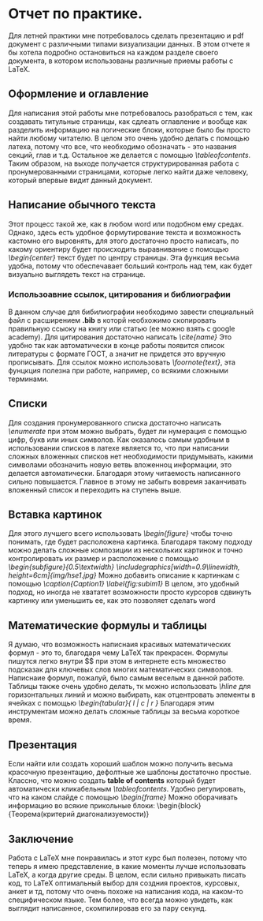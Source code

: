 # Отчет по практике.

Для летней практики мне потребовалось сделать презентацию и pdf документ с различными типами визуализации данных. В этом отчете я бы хотела подробно остановиться на каждом разделе своего документа, в котором использованы различные приемы работы с LaTeX.

## Оформление и оглавление
Для написания этой работы мне потребовалось разобраться с тем, как создавать титульные страницы, как сдлеать оглавление и вообще как разделить информацию на логические блоки, которые было бы просто найти любому читателю. В целом это очень удобно делать с помощью латеха, потому что все, что необходимо обозначать - это названия секций, глав и т.д. Остальное же делается с помощью *\tableofcontents*. Таким образом, на выходе получается структурированная работа с пронумерованными страницами, которые легко найти даже человеку, который впервые видит данный документ.

## Написание обычного текста
Этот процесс такой же, как в любом word или подобном ему средах. Однако, здесь есть удобное формутирование текста и вохможность кастомно его выровнять, для этого достаточно просто написать, по какому ориентиру будет происходить выравнивание с помощью *\begin{center}* текст будет по центру страницы. Эта функция весьма удобна, потому что обеспечавает больший контроль над тем, как будет визуально выглядеть текст на странице. 

### Использоавние ссылок, цитирования и библиографии
В данном случае для бибилиографии необходимо завести специальный файл с расширением **.bib** в которй необхожимо скопировать правильную ссыоку на книгу или статью (ее можно взять с google academy). Для цитирования достаточно написать *\cite{name}* Это удобно так как автоматически в конце работы появится список литературы с формате ГОСТ, а значит не придется это вручную прописывать. Для ссылок можно использовать *\foornote{text}*, эта фунцкция полезна при работе, например, со всякими сложными терминами.

## Списки 
Для создания пронумерованного списка достаточно написать *\enumerate* при этом можно выбрать, будет ли нумерация с помощью цифр, букв или иных символов. Как оказалось самым удобным в использовании списков в латехе является то, что при написании сложных вложенных списков нет необходимости придумывать, какими символами обозначить новую ветвь вложенноц информации, это делается автоматически. Благодаря этому читаемость написанного сильно повышается. Главное в этому не забыть вовремя заканчивать вложенный список и переходить на ступень выше.

## Вставка картинок
Для этого лучшего всего использовать *\begin{figure}* чтобы точно понимать, где будет расположена картинка. Благодаря такому подходу можно делать сложные композиции из нескольких картинок и точно контролировать их размер и расположение с помощью *\begin{subfigure}{0.5\textwidth}
\includegraphics[width=0.9\linewidth, height=6cm]{img/hse1.jpg}*  Можно добавить описание к картинкам с помощью *\caption{Caption1}
\label{fig:subim1}*
В целом, это удобный подход, но иногда не хвататет возможности просто курсоров сдвинуть картинку или уменьшить ее, как это позволяет сделать word

## Математические формулы и таблицы
Я думаю, что возможность написнаия красивых математических формул - это то, благодаря чему LaTeX так прекрасен. Формулы пишутся легко внутри $$ при этом в интернете есть множество подсказак для ключевых слов многих математических символов. Написнаие формул, пожалуй, было самым веселым в данной работе.
Таблицы также очень удобно делать, тк можно использовать *\hline* для горизонтальных линий и можно выбирать, как отцентровать элементы в ячейках с помощью *\begin{tabular}{ l | c | r }* Благодаря этим инструментам можно делать сложные таблицы за весьма короткое время.

## Презентация
Если найти или создать хороший шаблон можно получить весьма красочную презентацию, дефолтные же шаблоны достаточно простые. Классно, что можно создать **table of contents** который будет автоматически кликабельным *\tableofcontents*. Удобно регулировать, что на каком слайде с помощью *\begin{frame}*
Можно оборачивать информацию во всякие прикольные блоки: \begin{block}{Теорема(критерий диагонализуемости)}


## Заключение
Работа с LaTeX мне понравилась и этот курс был полезен, потому что теперь я имею представление, в какие моменты лучше использовать LaTeX, а когда другие среды. В целом, если сильно привыкать писать код, то LaTeX оптимальный выбор для создния проектов, курсовых, анкет и тд, потому что очень похоже на написания кода, на каком-то специфическом языке. Тем более, что всегда можно увидеть, как выглядит написанное, скомпилировав его за пару секунд.

